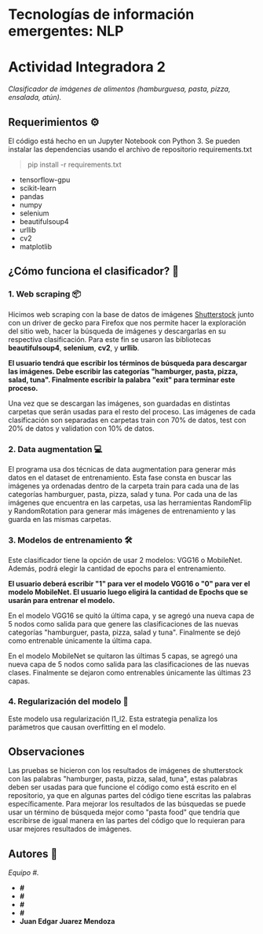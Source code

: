 # Tecnologías de información emergentes: NLP

# Actividad Integradora 2

_Clasificador de imágenes de alimentos (hamburguesa, pasta, pizza, ensalada, atún)._

## Requerimientos ⚙️

El código está hecho en un Jupyter Notebook con Python 3. Se pueden instalar las dependencias usando el archivo de repositorio requirements.txt

> pip install -r requirements.txt

* tensorflow-gpu
* scikit-learn
* pandas
* numpy
* selenium
* beautifulsoup4
* urllib
* cv2
* matplotlib

## ¿Cómo funciona el clasificador? 📄

### 1. Web scraping  📦

Hicimos web scraping con la base de datos de imágenes [Shutterstock](https://www.shutterstock.com/es/) junto con un driver de gecko para Firefox que nos permite hacer la exploración del sitio web, hacer la búsqueda de imágenes y descargarlas en su respectiva clasificación. Para este fin se usaron las bibliotecas  **beautifulsoup4**, **selenium**, **cv2**, y **urllib**.

**El usuario tendrá que escribir los términos de búsqueda para descargar las imágenes. Debe escribir las categorías "hamburger, pasta, pizza, salad, tuna". Finalmente escribir la palabra "exit" para terminar este proceso.**

Una vez que se descargan las imágenes, son guardadas en distintas carpetas que serán usadas para el resto del proceso. Las imágenes de cada clasificación son separadas en carpetas train con 70% de datos, test con 20% de datos y validation con 10% de datos.

### 2. Data augmentation 💻

El programa usa dos técnicas de data augmentation para generar más datos en el dataset de entrenamiento. Esta fase consta en buscar las imágenes ya ordenadas dentro de la carpeta train para cada una de las categorías hamburguer, pasta, pizza, salad y tuna. Por cada una de las imágenes que encuentra en las carpetas, usa las herramientas RandomFlip y RandomRotation para generar más imágenes de entrenamiento y las guarda en las mismas carpetas.

### 3. Modelos de entrenamiento 🛠️ 

Este clasificador tiene la opción de usar 2 modelos: VGG16 o MobileNet. Además, podrá elegir la cantidad de epochs para el entrenamiento.

**El usuario deberá escribir "1" para ver el modelo VGG16 o "0" para ver el modelo MobileNet. El usuario luego eligirá la cantidad de Epochs que se usarán para entrenar el modelo.**

En el modelo VGG16 se quitó la última capa, y se agregó una nueva capa de 5 nodos como salida para que genere las clasificaciones de las nuevas categorías "hamburguer, pasta, pizza, salad y tuna". Finalmente se dejó como entrenable únicamente la última capa.

En el modelo MobileNet se quitaron las últimas 5 capas, se agregó una nueva capa de 5 nodos como salida para las clasificaciones de las nuevas clases. Finalmente se dejaron como entrenables únicamente las últimas 23 capas.

### 4. Regularización del modelo 🚀

Este modelo usa regularización l1_l2. Esta estrategia penaliza los parámetros que causan overfitting en el modelo.

## Observaciones

Las pruebas se hicieron con los resultados de imágenes de shutterstock con las palabras "hamburger, pasta, pizza, salad, tuna", estas palabras deben ser usadas para que funcione el código como está escrito en el repositorio, ya que en algunas partes del código tiene escritas las palabras específicamente. Para mejorar los resultados de las búsquedas se puede usar un término de búsqueda mejor como "pasta food" que tendría que escribirse de igual manera en las partes del código que lo requieran para usar mejores resultados de imágenes.

## Autores 📝

_Equipo #._

* **#**
* **#**
* **#**
* **#**
* **Juan Edgar Juarez Mendoza**
